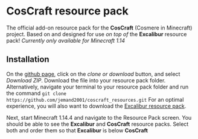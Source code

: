 ﻿# CosCraft resource pack

The official add-on resource pack for the **CosCraft** (Cosmere in Minecraft) project. Based on and designed for use *on top of* the **Excalibur** resource pack!
*Currently only available for Minecraft 1.14*

## Installation

On the [github page](https://github.com/jemand2001/coscraft_resources), click on the *clone or download* button, and select *Download ZIP*. Download the file into your resource pack folder.
Alternatively, navigate your terminal to your resource pack folder and run the command `git clone https://github.com/jemand2001/coscraft_resources.git`
For an optimal experience, you will also want to download the [Excalibur resource pack](https://www.curseforge.com/minecraft/texture-packs/excalibur).

Next, start Minecraft 1.14.4 and navigate to the Resource Pack screen. You should be able to see the **Excalibur** and **CosCraft** resource packs. Select both and order them so that **Excalibur** is below **CosCraft**
